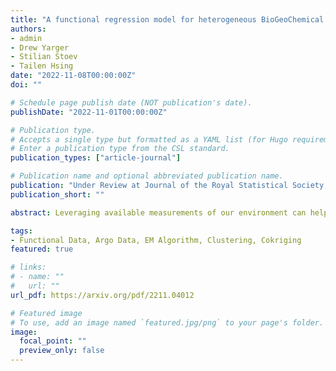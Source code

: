 ```yaml
---
title: "A functional regression model for heterogeneous BioGeoChemical Argo data in the Southern Ocean"
authors:
- admin
- Drew Yarger
- Stilian Stoev
- Tailen Hsing
date: "2022-11-08T00:00:00Z"
doi: ""

# Schedule page publish date (NOT publication's date).
publishDate: "2022-11-01T00:00:00Z"

# Publication type.
# Accepts a single type but formatted as a YAML list (for Hugo requirements).
# Enter a publication type from the CSL standard.
publication_types: ["article-journal"]

# Publication name and optional abbreviated publication name.
publication: "Under Review at Journal of the Royal Statistical Society, Series C."
publication_short: ""

abstract: Leveraging available measurements of our environment can help us understand complex processes. One example is Argo Biogeochemical data, which aims to collect measurements of oxygen, nitrate, pH, and other variables at varying depths in the ocean. We focus on the oxygen data in the Southern Ocean, which has implications for ocean biology and the Earth’s carbon cycle. Systematic monitoring of such data has only recently begun to be established, and the data is sparse. In contrast, Argo measurements of temperature and salinity are much more abundant. In this work, we introduce and estimate a functional regression model describing dependence in oxygen, temperature, and salinity data at all depths covered by the Argo data simultaneously. Our model elucidates important aspects of the joint distribution of temperature, salinity, and oxygen. Due to fronts that establish distinct spatial zones in the Southern Ocean, we augment this functional regression model with a mixture component. By modelling spatial dependence in the mixture component and in the data itself, we provide predictions onto a grid and improve location estimates of fronts. Our approach is scalable to the size of the Argo data, and we demonstrate its success in cross-validation and a comprehensive interpretation of the model.

tags:
- Functional Data, Argo Data, EM Algorithm, Clustering, Cokriging
featured: true

# links:
# - name: ""
#   url: ""
url_pdf: https://arxiv.org/pdf/2211.04012

# Featured image
# To use, add an image named `featured.jpg/png` to your page's folder. 
image:
  focal_point: ""
  preview_only: false
---
```


